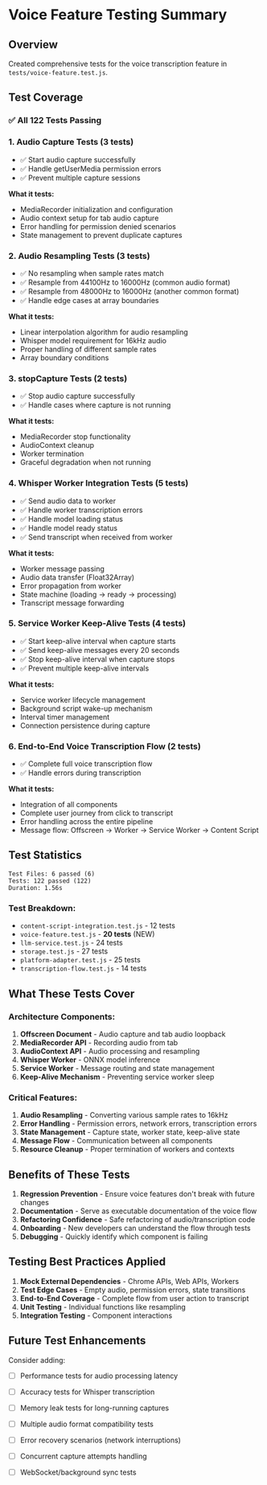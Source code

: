 # Voice Feature Testing Summary

## Overview
Created comprehensive tests for the voice transcription feature in `tests/voice-feature.test.js`.

## Test Coverage

### ✅ All 122 Tests Passing

### 1. **Audio Capture Tests** (3 tests)
- ✅ Start audio capture successfully
- ✅ Handle getUserMedia permission errors
- ✅ Prevent multiple capture sessions

**What it tests:**
- MediaRecorder initialization and configuration
- Audio context setup for tab audio capture
- Error handling for permission denied scenarios
- State management to prevent duplicate captures

### 2. **Audio Resampling Tests** (3 tests)
- ✅ No resampling when sample rates match
- ✅ Resample from 44100Hz to 16000Hz (common audio format)
- ✅ Resample from 48000Hz to 16000Hz (another common format)
- ✅ Handle edge cases at array boundaries

**What it tests:**
- Linear interpolation algorithm for audio resampling
- Whisper model requirement for 16kHz audio
- Proper handling of different sample rates
- Array boundary conditions

### 3. **stopCapture Tests** (2 tests)
- ✅ Stop audio capture successfully
- ✅ Handle cases where capture is not running

**What it tests:**
- MediaRecorder stop functionality
- AudioContext cleanup
- Worker termination
- Graceful degradation when not running

### 4. **Whisper Worker Integration Tests** (5 tests)
- ✅ Send audio data to worker
- ✅ Handle worker transcription errors
- ✅ Handle model loading status
- ✅ Handle model ready status
- ✅ Send transcript when received from worker

**What it tests:**
- Worker message passing
- Audio data transfer (Float32Array)
- Error propagation from worker
- State machine (loading → ready → processing)
- Transcript message forwarding

### 5. **Service Worker Keep-Alive Tests** (4 tests)
- ✅ Start keep-alive interval when capture starts
- ✅ Send keep-alive messages every 20 seconds
- ✅ Stop keep-alive interval when capture stops
- ✅ Prevent multiple keep-alive intervals

**What it tests:**
- Service worker lifecycle management
- Background script wake-up mechanism
- Interval timer management
- Connection persistence during capture

### 6. **End-to-End Voice Transcription Flow** (2 tests)
- ✅ Complete full voice transcription flow
- ✅ Handle errors during transcription

**What it tests:**
- Integration of all components
- Complete user journey from click to transcript
- Error handling across the entire pipeline
- Message flow: Offscreen → Worker → Service Worker → Content Script

## Test Statistics

```
Test Files: 6 passed (6)
Tests: 122 passed (122)
Duration: 1.56s
```

### Test Breakdown:
- `content-script-integration.test.js` - 12 tests
- `voice-feature.test.js` - **20 tests** (NEW)
- `llm-service.test.js` - 24 tests
- `storage.test.js` - 27 tests
- `platform-adapter.test.js` - 25 tests
- `transcription-flow.test.js` - 14 tests

## What These Tests Cover

### Architecture Components:
1. **Offscreen Document** - Audio capture and tab audio loopback
2. **MediaRecorder API** - Recording audio from tab
3. **AudioContext API** - Audio processing and resampling
4. **Whisper Worker** - ONNX model inference
5. **Service Worker** - Message routing and state management
6. **Keep-Alive Mechanism** - Preventing service worker sleep

### Critical Features:
1. **Audio Resampling** - Converting various sample rates to 16kHz
2. **Error Handling** - Permission errors, network errors, transcription errors
3. **State Management** - Capture state, worker state, keep-alive state
4. **Message Flow** - Communication between all components
5. **Resource Cleanup** - Proper termination of workers and contexts

## Benefits of These Tests

1. **Regression Prevention** - Ensure voice features don't break with future changes
2. **Documentation** - Serve as executable documentation of the voice flow
3. **Refactoring Confidence** - Safe refactoring of audio/transcription code
4. **Onboarding** - New developers can understand the flow through tests
5. **Debugging** - Quickly identify which component is failing

## Testing Best Practices Applied

1. **Mock External Dependencies** - Chrome APIs, Web APIs, Workers
2. **Test Edge Cases** - Empty audio, permission errors, state transitions
3. **End-to-End Coverage** - Complete flow from user action to transcript
4. **Unit Testing** - Individual functions like resampling
5. **Integration Testing** - Component interactions

## Future Test Enhancements

Consider adding:
- [ ] Performance tests for audio processing latency
- [ ] Accuracy tests for Whisper transcription
- [ ] Memory leak tests for long-running captures
- [ ] Multiple audio format compatibility tests
- [ ] Error recovery scenarios (network interruptions)
- [ ] Concurrent capture attempts handling
- [ ] WebSocket/background sync tests

